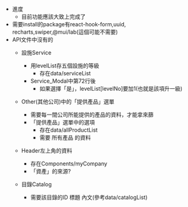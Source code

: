 - 進度
	- 目前功能應該大致上完成了
- 需要install的package有react-hook-form,uuid, recharts,swiper,@mui/lab(這個可能不需要)
- API文件中沒有的
	- 設施Service
		- 用levelList存五個設施的等級
			- 存在data/serviceList
		- Service_Modal中第72行後
			- 如果選擇「是」，levelList[levelNo]要加1(也就是該項升一級)

	- Other(其他公司)中的「提供產品」選單
		- 需要每一間公司所能提供的產品的資料，才能拿來篩
		- 「提供產品」選單中的選項
			- 存在data/allProductList
			- 需要 所有產品 的資料
	- Header左上角的資料
		- 存在Components/myCompany
		- 「資產」的來源?

	- 目錄Catalog
		- 需要該目錄的ID 標題 內文(參考data/catalogList)


	

	
	
